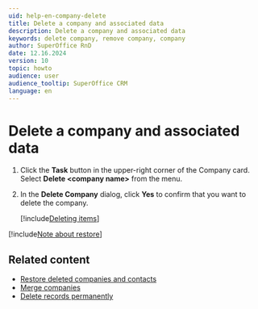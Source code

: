 ```yaml
---
uid: help-en-company-delete
title: Delete a company and associated data
description: Delete a company and associated data
keywords: delete company, remove company, company
author: SuperOffice RnD
date: 12.16.2024
version: 10
topic: howto
audience: user
audience_tooltip: SuperOffice CRM
language: en
---
```


# Delete a company and associated data

1. Click the **Task** button <i class="ph ph-dots-three-circle-vertical" aria-hidden="true"></i> in the upper-right corner of the Company card.
   Select **Delete &lt;company name&gt;** from the menu.

2. In the **Delete Company** dialog, click **Yes** to confirm that you want to delete the company.

    [!include[Deleting items](../../learn/includes/tip-deletion.md)]

[!include[Note about restore](../../learn/includes/note-restore.md)]

## Related content

* [Restore deleted companies and contacts][2]
* [Merge companies][4]
* [Delete records permanently][3]

<!-- Referenced links -->
[2]: ../../learn/basics/deleting-elements.md#restore
[3]: ../../search-options/selection/learn/howto/mass-delete.md
[4]: merge-companies.md
